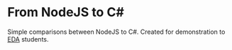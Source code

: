 # From NodeJS to C#

Simple comparisons between NodeJS to C#. Created for demonstration to [EDA](https://www.emergingacademy.org/) students.
